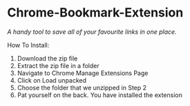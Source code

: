# Chrome-Bookmark-Extension
*A handy tool to save all of your favourite links in one place.*

How To Install:

1) Download the zip file
2) Extract the zip file in a folder
3) Navigate to Chrome Manage Extensions Page
4) Click on Load unpacked
5) Choose the folder that we unzipped in Step 2
6) Pat yourself on the back. You have installed the extension
